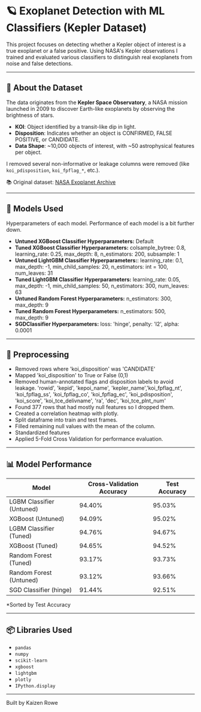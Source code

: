 # 🪐 Exoplanet Detection with ML Classifiers (Kepler Dataset)

This project focuses on detecting whether a Kepler object of interest is a true exoplanet or a false positive. Using NASA's Kepler observations I trained and evaluated various classifiers to distinguish real exoplanets from noise and false detections.

---

## 📄 About the Dataset

The data originates from the **Kepler Space Observatory**, a NASA mission launched in 2009 to discover Earth-like exoplanets by observing the brightness of stars.

- **KOI**: Object identified by a transit-like dip in light.
- **Disposition**: Indicates whether an object is CONFIRMED, FALSE POSITIVE, or CANDIDATE.
- **Data Shape**: ~10,000 objects of interest, with ~50 astrophysical features per object.

I removed several non-informative or leakage columns were removed (like `koi_pdisposition`, `koi_fpflag_*`, etc.).

📚 Original dataset: [NASA Exoplanet Archive](https://exoplanetarchive.ipac.caltech.edu/)

---

## 🧠 Models Used

Hyperparameters of each model. Performance of each model is a bit further down.

- **Untuned XGBoost Classifier Hyperparameters:** Default
- **Tuned XGBoost Classifier Hyperparameters:** colsample_bytree: 0.8, learning_rate: 0.25, max_depth: 8, n_estimators: 200, subsample: 1
- **Untuned LightGBM Classifier Hyperparameters:**: learning_rate: 0.1, max_depth: -1, min_child_samples: 20, n_estimators: int = 100, num_leaves: 31
- **Tuned LightGBM Classifier Hyperparameters:** learning_rate: 0.05, max_depth: -1, min_child_samples: 50, n_estimators: 300, num_leaves: 63
- **Untuned Random Forest Hyperparameters:** n_estimators: 300, max_depth: 9
- **Tuned Random Forest Hyperparameters:** n_estimators: 500, max_depth: 9
- **SGDClassifier Hyperparameters:** loss: 'hinge', penalty: 'l2', alpha: 0.0001

---

## 🔧 Preprocessing

- Removed rows where 'koi_disposition' was 'CANDIDATE'
- Mapped 'koi_disposition' to True or False (0,1)
- Removed human-annotated flags and disposition labels to avoid leakage.
    'rowid', 'kepid', 'kepoi_name', 'kepler_name','koi_fpflag_nt', 'koi_fpflag_ss', 'koi_fpflag_co', 'koi_fpflag_ec', 'koi_pdisposition', 'koi_score', 'koi_tce_delivname', 'ra', 'dec', 'koi_tce_plnt_num'
- Found 377 rows that had mostly null features so I dropped them.
- Created a correlation heatmap with plotly.
- Split dataframe into train and test frames.
- Filled remaining null values with the mean of the column.
- Standardized features
- Applied 5-Fold Cross Validation for performance evaluation.

---

## 📊 Model Performance

| Model                       | Cross-Validation Accuracy  | Test Accuracy |
|-----------------------------|----------------------------|---------------|
| LGBM Classifier (Untuned)   | 94.40%                     | 95.03%        |
| XGBoost (Untuned)           | 94.09%                     | 95.02%        |
| LGBM Classifier (Tuned)     | 94.76%                     | 94.67%        |
| XGBoost (Tuned)             | 94.65%                     | 94.52%        |
| Random Forest (Tuned)       | 93.17%                     | 93.73%        |
| Random Forest (Untuned)     | 93.12%                     | 93.66%        |
| SGD Classifier (hinge)      | 91.44%                     | 92.51%        |

*Sorted by Test Accuracy

---

## 📦 Libraries Used

- `pandas`
- `numpy`
- `scikit-learn`
- `xgboost`
- `lightgbm`
- `plotly`
- `IPython.display`

---

Built by Kaizen Rowe